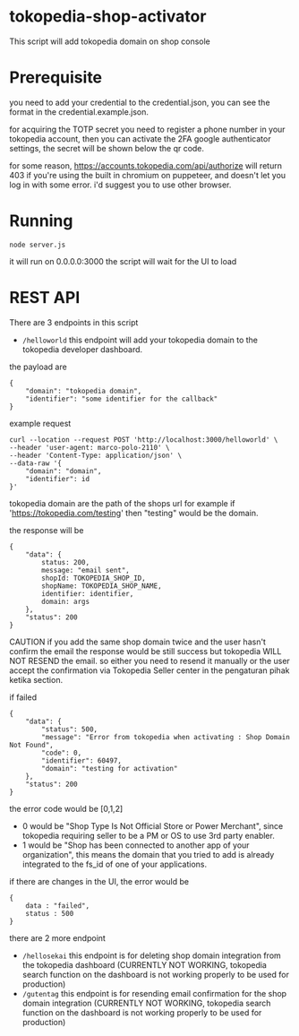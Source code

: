 # tokopedia-shop-activator
This script will add tokopedia domain on shop console


# Prerequisite
you need to add your credential to the credential.json, you can see the format in the credential.example.json.

for acquiring the TOTP secret you need to register a phone number in your tokopedia account, then you can activate the 2FA google authenticator settings, the secret will be shown below the qr code.

for some reason, https://accounts.tokopedia.com/api/authorize will return 403 if you're using the built in chromium on puppeteer, and doesn't let you log in with some error. i'd suggest you to use other browser.

# Running

`node server.js`

it will run on 0.0.0.0:3000
the script will wait for the UI to load

# REST API

There are 3 endpoints in this script
 - `/helloworld` this endpoint will add your tokopedia domain to the tokopedia developer dashboard.
 
 the payload are
```
{
    "domain": "tokopedia domain",
    "identifier": "some identifier for the callback"
}
```
example request
```
curl --location --request POST 'http://localhost:3000/helloworld' \
--header 'user-agent: marco-polo-2110' \
--header 'Content-Type: application/json' \
--data-raw '{
    "domain": "domain",
    "identifier": id
}'
```
tokopedia domain are the path of the shops url
for example if 'https://tokopedia.com/testing' then "testing" would be the domain.

the response will be 
```
{
    "data": {
        status: 200,
        message: "email sent",
        shopId: TOKOPEDIA_SHOP_ID,
        shopName: TOKOPEDIA_SHOP_NAME,
        identifier: identifier,
        domain: args
    },
    "status": 200
}
```
CAUTION if you add the same shop domain twice and the user hasn't confirm the email the response would be still success but tokopedia WILL NOT RESEND the email. so either you need to resend it manually or the user accept the confirmation via Tokopedia Seller center in the pengaturan pihak ketika section.


if failed 
```
{
    "data": {
        "status": 500,
        "message": "Error from tokopedia when activating : Shop Domain Not Found",
        "code": 0,
        "identifier": 60497,
        "domain": "testing for activation"
    },
    "status": 200
}
```
the error code would be [0,1,2]
 - 0 would be "Shop Type Is Not Official Store or Power Merchant", since tokopedia requiring seller to be a PM or OS to use 3rd party enabler.
 - 1 would be "Shop has been connected to another app of your organization", this means the domain that you tried to add is already integrated to the fs_id of one of your applications.

if there  are changes in the UI, the error would be 
```
{
    data : "failed",
    status : 500
}
```


there are 2 more endpoint 

 - `/hellosekai` this endpoint is for deleting shop domain integration from the tokopedia dashboard (CURRENTLY NOT WORKING, tokopedia search function on the dashboard is not working properly to be used for production)
  - `/gutentag` this endpoint is for resending email confirmation for the shop domain integration (CURRENTLY NOT WORKING, tokopedia search function on the dashboard is not working properly to be used for production)


